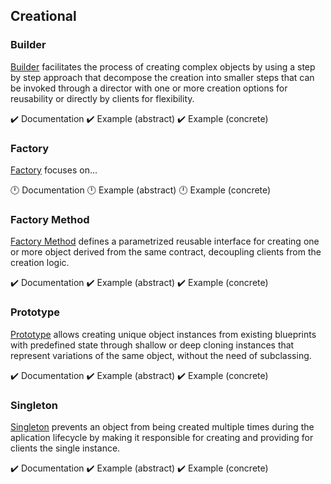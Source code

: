 ## Creational

### Builder

[Builder][builder] facilitates the process of creating complex objects by using a step by step approach that decompose
the creation into smaller steps that can be invoked through a director with one or more creation options for reusability
or directly by clients for flexibility.

:heavy_check_mark: Documentation
:heavy_check_mark: Example (abstract)
:heavy_check_mark: Example (concrete)

### Factory

[Factory][factory] focuses on...

:clock12: Documentation
:clock12: Example (abstract)
:clock12: Example (concrete)

### Factory Method

[Factory Method][factory_method] defines a parametrized reusable interface for creating one or more object derived from
the same contract, decoupling clients from the creation logic.

:heavy_check_mark: Documentation
:heavy_check_mark: Example (abstract)
:heavy_check_mark: Example (concrete)

### Prototype

[Prototype][prototype] allows creating unique object instances from existing blueprints with predefined state through
shallow or deep cloning instances that represent variations of the same object, without the need of subclassing.

:heavy_check_mark: Documentation
:heavy_check_mark: Example (abstract)
:heavy_check_mark: Example (concrete)

### Singleton

[Singleton][singleton] prevents an object from being created multiple times during the aplication lifecycle by making it
responsible for creating and providing for clients the single instance.

:heavy_check_mark: Documentation
:heavy_check_mark: Example (abstract)
:heavy_check_mark: Example (concrete)



[builder]: ./builder/
[factory]: ./factory/
[factory_method]: ./factory_method/
[prototype]: ./prototype/
[singleton]: ./singleton/